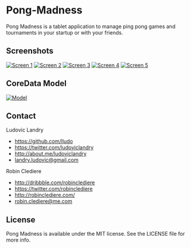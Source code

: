 Pong-Madness
============

Pong Madness is a tablet application to manage ping pong games and tournaments in your startup or with your friends.

## Screenshots

[![Screen 1](http://little-green-men.github.com/Pong-Madness-iOS/images/readme_appstore_1.png)](http://little-green-men.github.com/Pong-Madness-iOS/images/appstore_1.png)
[![Screen 2](http://little-green-men.github.com/Pong-Madness-iOS/images/readme_appstore_2.png)](http://little-green-men.github.com/Pong-Madness-iOS/images/appstore_2.png)
[![Screen 3](http://little-green-men.github.com/Pong-Madness-iOS/images/readme_appstore_3.png)](http://little-green-men.github.com/Pong-Madness-iOS/images/appstore_3.png)
[![Screen 4](http://little-green-men.github.com/Pong-Madness-iOS/images/readme_appstore_4.png)](http://little-green-men.github.com/Pong-Madness-iOS/images/appstore_4.png)
[![Screen 5](http://little-green-men.github.com/Pong-Madness-iOS/images/readme_appstore_5.png)](http://little-green-men.github.com/Pong-Madness-iOS/images/appstore_5.png)

## CoreData Model

[![Model](http://little-green-men.github.com/Pong-Madness-iOS/images/readme_model.png)](http://little-green-men.github.com/Pong-Madness-iOS/images/model.png)

## Contact

Ludovic Landry

- https://github.com/lludo
- https://twitter.com/ludoviclandry
- http://about.me/ludoviclandry
- landry.ludovic@gmail.com

Robin Clediere

- http://dribbble.com/robinclediere
- https://twitter.com/robinclediere
- http://robinclediere.com/
- robin.clediere@me.com

## License

Pong Madness is available under the MIT license. See the LICENSE file for more info.
